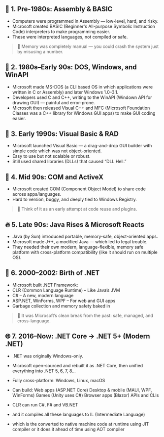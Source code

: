 ## 🧨 1. Pre-1980s: Assembly & BASIC

- Computers were programmed in Assembly — low-level, hard, and risky.
- Microsoft created BASIC (Beginner's All-purpose Symbolic Instruction Code) interpreters to make programming easier.
- These were interpreted languages, not compiled or safe.

> 🧠 Memory was completely manual — you could crash the system just by misusing a number.

## 💾 2. 1980s–Early 90s: DOS, Windows, and WinAPI

- Microsoft made MS-DOS (a CLI based OS in which applications were written in C or Assembly) and later Windows 1.0–3.1.
- Developers used C and C++, writing to the WinAPI (Windown API for drawing GUI) — painful and error-prone.
- Microsoft then released Visual C++ and MFC (Microsoft Foundation Classes was a C++ library for Windows GUI apps) to make GUI coding easier.

## 🧱 3. Early 1990s: Visual Basic & RAD

- Microsoft launched Visual Basic — a drag-and-drop GUI builder with simple code which was not object-oriented.
- Easy to use but not scalable or robust.
- Still used shared libraries (DLLs) that caused “DLL Hell.”

## 🧩 4. Mid 90s: COM and ActiveX

- Microsoft created COM (Component Object Model) to share code across apps/languages.
- Hard to version, buggy, and deeply tied to Windows Registry.

> 🧠 Think of it as an early attempt at code reuse and plugins.

## 🔥 5. Late 90s: Java Rises & Microsoft Reacts

- Java (by Sun) introduced portable, memory-safe, object-oriented apps.
- Microsoft made J++, a modified Java — which led to legal trouble.
- They needed their own modern, language-flexible, memory safe platform with cross-platform compatibility (like it should run on multiple OS).

## 🚀 6. 2000–2002: Birth of .NET

- Microsoft built .NET Framework:
- CLR (Common Language Runtime) – Like Java’s JVM
- C# – A new, modern language
- ASP.NET, WinForms, WPF – For web and GUI apps
- Garbage collection and memory safety baked in

> 🧠 It was Microsoft’s clean break from the past: safe, managed, and cross-language.

## 🌐 7. 2016–Now: .NET Core → .NET 5+ (Modern .NET)

- .NET was originally Windows-only.
- Microsoft open-sourced and rebuilt it as .NET Core, then unified everything into .NET 5, 6, 7, 8…
- Fully cross-platform: Windows, Linux, macOS
- Can build:
    Web apps (ASP.NET Core)
    Desktop & mobile (MAUI, WPF, WinForms)
    Games (Unity uses C#)
    Browser apps (Blazor)
    APIs and CLIs

- CLR can run C#, F# and VB.NET
- and it compiles all these languages to IL (Intermediate Language)
- which is the converted to native machine code at runtime using JIT compiler or it does it ahead of time using AOT compiler
